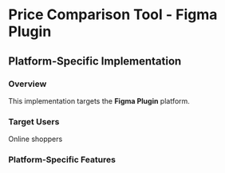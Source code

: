 # Price Comparison Tool - Figma Plugin

## Platform-Specific Implementation

### Overview
This implementation targets the **Figma Plugin** platform.

### Target Users
Online shoppers

### Platform-Specific Features
